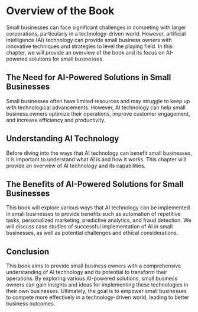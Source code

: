 Overview of the Book
==============================================

Small businesses can face significant challenges in competing with larger corporations, particularly in a technology-driven world. However, artificial intelligence (AI) technology can provide small business owners with innovative techniques and strategies to level the playing field. In this chapter, we will provide an overview of the book and its focus on AI-powered solutions for small businesses.

The Need for AI-Powered Solutions in Small Businesses
-----------------------------------------------------

Small businesses often have limited resources and may struggle to keep up with technological advancements. However, AI technology can help small business owners optimize their operations, improve customer engagement, and increase efficiency and productivity.

Understanding AI Technology
---------------------------

Before diving into the ways that AI technology can benefit small businesses, it is important to understand what AI is and how it works. This chapter will provide an overview of AI technology and its capabilities.

The Benefits of AI-Powered Solutions for Small Businesses
---------------------------------------------------------

This book will explore various ways that AI technology can be implemented in small businesses to provide benefits such as automation of repetitive tasks, personalized marketing, predictive analytics, and fraud detection. We will discuss case studies of successful implementation of AI in small businesses, as well as potential challenges and ethical considerations.

Conclusion
----------

This book aims to provide small business owners with a comprehensive understanding of AI technology and its potential to transform their operations. By exploring various AI-powered solutions, small business owners can gain insights and ideas for implementing these technologies in their own businesses. Ultimately, the goal is to empower small businesses to compete more effectively in a technology-driven world, leading to better business outcomes.
